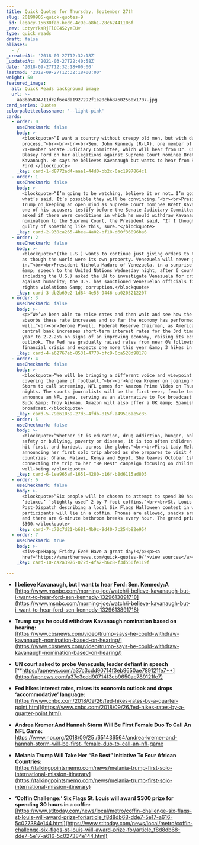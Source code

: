 ```yaml
---
title: Quick Quotes for Thursday, September 27th
slug: 20190905-quick-quotes-9
_id: legacy-15630fab-bedc-4c9e-a8b1-28c62441106f
_rev: LotyrYkaRjTl0E452yeEUv
type: quick_reads
draft: false
aliases:
  - /
_createdAt: '2018-09-27T12:32:18Z'
_updatedAt: '2021-03-27T22:40:58Z'
date: '2018-09-27T12:32:18+00:00'
lastmod: '2018-09-27T12:32:18+00:00'
weight: 50
featured_image:
  alt: Quick Reads background image
  url: >-
    aa8ba5894711dc2f6e4da1927292f1e20cbb87602560x1707.jpg
card_series: Quotes
colorpaletteclassname: '--light-pink'
cards:
  - order: 0
    useCheckmark: false
    body: >-
      <blockquote>“I want a country without creepy old men, but with due
      process.”<br><br><br><br>Sen. John Kennedy (R-LA), one member of the
      21-member Senate Judiciary Committee, which will hear from Dr. Christine
      Blasey Ford on her allegations against Supreme Court nominee Brett
      Kavanaugh. He says he believes Kavanaugh but wants to hear from Prof.
      Ford.</blockquote>
    _key: card-1-d8772ad4-aaa1-44d0-bb2c-0ac1997864c1
  - order: 1
    useCheckmark: false
    body: >-
      <blockquote>“I’m going to be watching, believe it or not… I’m going to see
      what’s said. It’s possible they will be convincing.”<br><br>President
      Trump on keeping an open mind as Supreme Court nominee Brett Kavanaugh and
      one of his accusers testify before the Senate Judiciary Committee. When
      asked if there were conditions in which he would withdraw Kavanaugh's
      nomination to the Supreme Court, the President said, "If I thought he was
      guilty of something like this, sure."</blockquote>
    _key: card-2-930ca265-4bea-4a02-bf18-d60f36896ba6
  - order: 2
    useCheckmark: false
    body: >-
      <blockquote>"(The U.S.) wants to continue just giving orders to the world
      as though the world were its own property. Venezuela will never give
      in.”<br><br>President Nichola Maduro of Venezuela, in a surprise visit
      &amp; speech to the United Nations Wednesday night, after 6 countries (not
      including the U.S.) asked the UN to investigate Venezuela for crimes
      against humanity; the U.S. has sanctioned Venezuelan officials for human
      rights violations &amp; corruption.</blockquote>
    _key: card-3-db2b69e2-1d84-4e55-9446-ea0203212207
  - order: 3
    useCheckmark: false
    body: >-
      <p>“We’ve been able to raise rates and then wait and see how the economy
      absorbs these rate increases and so far the economy has performed very
      well…”<br><br>Jerome Powell, Federal Reserve Chairman, as America's
      central bank increases short-term interest rates for the 3rd time this
      year to 2-2.25% on signs of an improving economy, raising its economic
      outlook. The Fed has gradually raised rates from near 0% following the
      financial crisis and expects one more this year &amp; 3 hikes in 2019.</p>
    _key: card-4-a62767eb-8531-4770-bfc9-0ca528d98178
  - order: 4
    useCheckmark: false
    body: >-
      <blockquote>“We will be bringing a different voice and viewpoint to
      covering the game of football.”<br><br>Andrea Kremer on joining Hannah
      Storm to call streaming, NFL games for Amazon Prime Video on Thursday
      nights. The sports journalists will be the first-ever, female team to
      announce an NFL game, serving as an alternative to Fox broadcast crew Joe
      Buck &amp; Troy Aikman. Amazon will also offer a UK &amp; Spanish-language
      broadcast.</blockquote>
    _key: card-5-79e61059-27d5-4fdb-815f-a49516ae5c85
  - order: 5
    useCheckmark: false
    body: >-
      <blockquote>“Whether it is education, drug addiction, hunger, online
      safety or bullying, poverty or disease, it is too often children who are
      hit first, and hardest, across the globe."<br><br>First Lady Melania Trump
      announcing her first solo trip abroad as she prepares to visit 4 African
      countries: Ghana, Malawi, Kenya and Egypt. She leaves October 1st and is
      connecting the trip to her "Be Best" campaign focusing on children's
      well-being.</blockquote>
    _key: card-6-1ea965af-1651-4280-b16f-b8d6115ad805
  - order: 6
    useCheckmark: false
    body: >-
      <blockquote>“Six people will be chosen to attempt to spend 30 hours in
      ‘deluxe,’ ‘slightly used’ 2-by-7-foot coffins.”<br><br>St. Louis
      Post-Dispatch describing a local Six Flags Halloween contest in which
      participants will lie in a coffin. Phones are allowed, snacks are provided
      and there are 6-minute bathroom breaks every hour. The grand prize?
      $300.</blockquote>
    _key: card-7-c70c7d21-b681-4b9c-9d40-7c254b82e954
  - order: 7
    useCheckmark: true
    body: >-
      <div><p>Happy Friday Eve! Have a great day!</p><p><a
      href="https://smarthernews.com/quick-quotes-9/">view sources</a></p></div>
    _key: card-10-ca2a3976-072d-4fa2-b6c8-f3d550fe119f

---
```

* **I believe Kavanaugh, but I want to hear Ford: Sen. Kennedy:A**  
[https://www.msnbc.com/morning-joe/watch/i-believe-kavanaugh-but-i-want-to-hear-ford-sen-kennedy-1329613891718](https://www.msnbc.com/morning-joe/watch/i-believe-kavanaugh-but-i-want-to-hear-ford-sen-kennedy-1329613891718)
* **Trump says he could withdraw Kavanaugh nomination based on hearing:**  
[https://www.cbsnews.com/video/trump-says-he-could-withdraw-kavanaugh-nomination-based-on-hearing/](https://www.cbsnews.com/video/trump-says-he-could-withdraw-kavanaugh-nomination-based-on-hearing/)
* **UN court asked to probe Venezuela; leader defiant in speech**  
[**https://apnews.com/a37c3cdd90714f3eb9650ae789121fe7**](https://apnews.com/a37c3cdd90714f3eb9650ae789121fe7)  

* **Fed hikes interest rates, raises its economic outlook and drops ‘accommodative’ language:**  
[https://www.cnbc.com/2018/09/26/fed-hikes-rates-by-a-quarter-point.html](https://www.cnbc.com/2018/09/26/fed-hikes-rates-by-a-quarter-point.html)
* **Andrea Kremer And Hannah Storm Will Be First Female Duo To Call An NFL Game:**  
[https://www.npr.org/2018/09/25 /651436564/andrea-kremer-and- hannah-storm-will-be-first- female-duo-to-call-an-nfl-game](https://www.npr.org/2018/09/25/651436564/andrea-kremer-and-hannah-storm-will-be-first-female-duo-to-call-an-nfl-game)
* **Melania Trump Will Take Her “Be Best” Initiative To Four African Countries:**  
[https://talkingpointsmemo.com/news/melania-trump-first-solo-international-mission-itinerary](https://talkingpointsmemo.com/news/melania-trump-first-solo-international-mission-itinerary)
* **‘Coffin Challenge:’ Six Flags St. Louis will award $300 prize for spending 30 hours in a coffin:**  
[https://www.stltoday.com/news/local/metro/coffin-challenge-six-flags-st-louis-will-award-prize-for/article_f8d8db68-dde7-5e17-a616-5c027384e144.html](https://www.stltoday.com/news/local/metro/coffin-challenge-six-flags-st-louis-will-award-prize-for/article_f8d8db68-dde7-5e17-a616-5c027384e144.html)